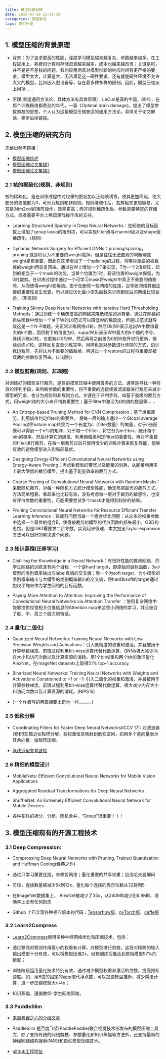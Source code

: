 ```yaml
---
title: 模型压缩调研
date: 2019-07-20 13:14:39
categories: 深度学习
tags: 模型压缩
---
```

## 1. 模型压缩的背景原理

* 背景：为了追求更高的性能，深度学习模型越来越复杂、参数越来越多。在工程应用上，耗费的计算和存储资源越来越多，成本也越来越昂贵；关键是吧，并不是差不差钱的问题，有的应用场景对模型推断的响应时间有更严格的要求，模型太大，计算量大，无法满足这一硬性要求。还有就是硬件环境不允许太大的模型，比如嵌入型设备等，存在着多种多样的限制。因此，模型压缩派上用场……<!--more-->


* 原理(普适通用方法论，具体方法有具体原理)：LeCun是真的牛逼，89年，在那个训练网络都费劲的年代，一篇《Optimal brain damage》，提出了模型参数剪枝的思想，个人认为这是模型压缩普适的通用方法论。具体关于论文解读，移步后续链接。


## 2. 模型压缩的研究方向

先给出参考链接：

* [模型压缩综述](https://blog.csdn.net/wspba/article/details/75671573)
* [模型压缩论文集锦1](https://github.com/chester256/Model-Compression-Papers)
* [模型压缩论文集锦2](https://github.com/sun254/awesome-model-compression-and-acceleration)

### 2.1 核的稀疏化(规则、非规则)

核的稀疏化，是在训练过程中对权重的更新加以正则项诱导，使其更加稀疏，使大部分的权值都为0，可分为规则和非规则。规则稀疏化后，裁剪起来更加容易，尤其是对im2col的矩阵操作，效率更高；而非规则稀疏化后，参数需要特定的存储方式，或者需要平台上稀疏矩阵操作库的支持。

* Learning Structured Sparsity in Deep Neural Networks：在网络的目标函数上增加了group lasso的限制项，可以实现filter级与channel级以及shape级稀疏化。(规则)

* Dynamic Network Surgery for Efficient DNNs：pruning/splicing，pruning 就是将认为不重要的weight裁掉，但是往往无法直观的判断哪些weight是否重要，因此在这里增加了一个splicing的过程，将哪些重要的被裁掉的weight再恢复回来。通过在W上增加一个T来实现，T为一个2值矩阵，起到的相当于一个mask的功能，当某个位置为1时，将该位置的weight保留，为0时裁剪。在训练过程中通过一个可学习mask将weight中真正不重要的值剔除，从而使得weight变稀疏。由于在删除一些网络的连接，会导致网络其他连接的重要性发生改变，所以通过优化最小损失函数来训练删除后的网络比较合适。(非规则)

* Training Skinny Deep Neural Networks with Iterative Hard Thresholding Methods：通过训练一个稀疏度高的网络来降低模型的运算量，通过在网络的损失函数中增加一个关于W的L0范式可以降低W的稀疏度，但是L0范式就导致这是一个N-P难题。先正常训练网络s1轮，然后Ok(W)表示选出W中数值最大的k个数，而将剩下的值置为0，supp(W,k)表示W中最大的k个值的序号，继续训练s2轮，仅更新非0的W，然后再将之前置为0的W放开进行更新，继续训练s1轮，这样反复直至训练完毕。同样也是对参数进行诱导的方式，边训练边裁剪，先将认为不重要的值裁掉，再通过一个restore的过程将重要却被误裁的参数恢复回来。(非规则)


### 2.2 模型剪裁(规则、非规则)

对训练好的模型进行裁剪，是目前模型压缩中使用最多的方法，通常是寻找一种有效的评判手段，来判断参数的重要性，将不重要的连接或者滤波器进行裁剪来减少模型的冗余，也分为规则和非规则方式。关键在于评判手段，如基于量级的裁剪方式，用weight值的大小来评判其重要性；基于filter中激活为0的值的数量等……

* An Entropy-based Pruning Method for CNN Compression：基于熵值裁剪，利用熵值判定filter的重要性。 将每一层的输出通过一个Global average Pooling将feature map转换为一个长度为c（filter数量）的向量，对于n张图像可以得到一个n*c的矩阵，对于每一个filter，将它分为m个bin，统计每个bin的概率，然后计算它的熵值，利用熵值来判定filter的重要性，再对不重要的filter进行裁剪，在每一层裁剪过后只使用很少的训练步骤来恢复性能，能够有效的避免模型进入到局部最优。

* Designing Energy-Efficient Convolutional Neural Networks using Energy-Aware Pruning：考虑到模型的带宽以及能量的消耗，从能量利用率上最大限度的裁剪模型，提出基于能量效率的裁剪方式。

* Coarse Pruning of Convolutional Neural Networks with Random Masks：采取随机裁剪，对每一种随机方式统计模型性能，确定局部最优的裁剪方式。方法简单粗暴，看起来也比较有效，没有考虑每一层对于裁剪的敏感性，也没有评价参数的重要性，可能需要尝试多个mask才能得到较好的结果。

* Pruning Convolutional Neural Networks for Resource Efficient Transfer Learning Inference：将裁剪问题当做一个组合优化问题：从众多的权重参数中选择一个最优的组合B，使得被裁剪的模型的代价函数的损失最小。OBD的思路，但是OBD需要求二阶导数，实现起来很难，本文提出Taylor expansion方法可以很好的解决这个问题。

### 2.3 知识蒸馏(迁移学习)

* Distilling the Knowledge in a Neural Network：有很好性能的教师网络，而学生网络的训练含有两个目标：一个是hard target，即原始的目标函数，为小模型的类别概率输出与label真值的交叉熵；另一个为soft target，为小模型的类别概率输出与大模型的类别概率输出的交叉熵，将hard和soft的target通过加权平均来作为学生网络的目标函数。

* Paying More Attention to Attention: Improving the Performance of Convolutional Neural Networks via Attention Transfer ：使用复杂网络中能够提供视觉相关位置信息的Attention map来监督小网络的学习，并且结合了低、中、高三个层次的特征。

### 2.4 量化(二值化)

* Quantized Neural Networks: Training Neural Networks with Low Precision Weights and Activations：引入低精度的权重和激活，并且被用于计算参数梯度。前馈过程利用bit-wise运算代替代数运算，QNNs极大减少内存大小和访问次数以及计算资源的消耗。用1个bit权重和两个bit的激活量化 AlexNet，在ImageNet datasets上取得51% top-1 accuracy.

* Binarized Neural Networks: Training Neural Networks with Weights and Activations Constrained to +1 or −1: 引入二值化的权重和激活，并且被用于计算参数梯度。前馈过程利用bit-wise运算代替代数运算，极大减少内存大小和访问次数以及计算资源的消耗。(NIPS16)

* (一个作者写的两篇摘要出奇地一样。。。。。。)

### 2.5 低秩分解

* Coordinating Filters for Faster Deep Neural Networks(ICCV 17): 对滤波器(卷积核)做近似矩阵分解，将权重信息映射到低秩空间，如用多个基向量表示其余向量，做矩阵压缩。

* [低秩近似参考链接](https://www.cnblogs.com/missidiot/p/9869182.html)

### 2.6 精细的模型设计

* MobileNets: Efficient Convolutional Neural Networks for Mobile Vision Applications

* Aggregated Residual Transformations for Deep Neural Networks

* ShuffleNet: An Extremely Efficient Convolutional Neural Network for Mobile Devices

* 各种花样的拆分、分组，随机合并，“Group”很重要！！！

## 3. 模型压缩现有的开源工程技术

### 3.1 Deep Compression: 

* Compressing Deep Neural Networks with Pruning, Trained Quantization and Huffman Coding(经典之作)

* 通过只学习重要连接，来修剪网络；量化重要的共享权重；应用哈夫曼编码

* 剪枝，连接数量被减少9x到13x，量化每个连接的表示位数从32将到5

* 在ImageNet数据集上， AlexNet被减少了35x，从240MB减少到6.9MB，准确率上没有任何损失

* Github 上已实现各种相应版本的代码：[Tensorflow版](https://github.com/hiteshvaidya/Model-Compression)、[pyTorch版](https://github.com/jack-willturner/DeepCompression-PyTorch)、[caffe版](https://github.com/may0324/DeepCompression-caffe)

### 3.2 Learn2Compress

* [Learn2Compress](https://ai.googleblog.com/2018/05/custom-on-device-ml-models.html)使用多种神经网络优化和压缩技术，包括：

* 通过移除对预测作用最小的权重和计算，对模型进行剪枝，这将对稀疏的输入输出模型十分有效，可以将模型压缩2x，经预训练后能达到原始模型97%的精度；

* 训练阶段运用量化技术特别有效，通过减少模型权重和激活的位数，提高推断速度。如，用8位的固定的表示取代浮点数，可以加速模型推断，减少乘法计算，进一步压缩模型大小4x；

* 知识蒸馏，遵循教师-学生网络策略。

### 3.3 PaddleSlim

* [来自机器之心的介绍文章](https://www.jiqizhixin.com/articles/2019-05-07-12)

* PaddleSlim 是百度飞桨(PaddlePaddle)联合视觉技术部发布的模型压缩工具库，除了支持传统的网络剪枝、参数量化和知识蒸馏等方法外，还支持最新的神经网络结构搜索(NAS)和自动模型压缩技术。

* [github工程地址](https://github.com/PaddlePaddle/models/tree/v1.4/PaddleSlim)





 
